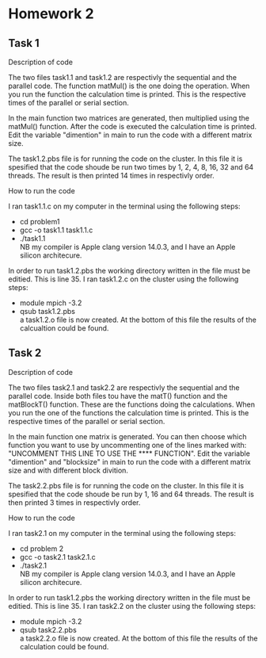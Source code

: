 # Homework 2

## Task 1

Description of code 

The two files task1.1 and task1.2 are respectivly the sequential and the parallel code. The function matMul() is the one doing the operation. When you run the function the calculation time is printed. This is the respective times of the parallel or serial section. 

In the main function two matrices are generated, then multiplied using the matMul() function. After the code is executed the calculation time is printed. Edit the variable "dimention" in main to run the code with a different matrix size. 

The task1.2.pbs file is for running the code on the cluster. In this file it is spesified that the code shoude be run two times by 1, 2, 4, 8, 16, 32 and 64 threads. The result is then printed 14 times in respectivly order. 

How to run the code 

I ran task1.1.c on my computer in the terminal using the following steps:
- cd problem1
- gcc -o task1.1 task1.1.c
- ./task1.1<br>
NB my compiler is Apple clang version 14.0.3, and I have an Apple silicon architecure. 

In order to run task1.2.pbs the working directory written in the file must be editied. This is line 35. 
I ran task1.2.c on the cluster using the following steps: 
- module mpich -3.2 
- qsub task1.2.pbs<br>
a task1.2.o file is now created. At the bottom of this file the results of the calcualtion could be found. 


## Task 2

Description of code 

The two files task2.1 and task2.2 are respectivly the sequential and the parallel code. Inside both files tou have the matT() function and the matBlockT() function. These are the functions doing the calculations. When you run the one of the functions the calculation time is printed. This is the respective times of the parallel or serial section. 

In the main function one matrix is generated. You can then choose which function you want to use by uncommenting one of the lines marked with: "UNCOMMENT THIS LINE TO USE THE **** FUNCTION". Edit the variable "dimention" and "blocksize" in main to run the code with a different matrix size and with different block divition. 

The task2.2.pbs file is for running the code on the cluster. In this file it is spesified that the code shoude be run by 1, 16 and 64 threads. The result is then printed 3 times in respectivly order. 

How to run the code 

I ran task2.1 on my computer in the terminal using the following steps:
- cd problem 2
- gcc -o task2.1 task2.1.c
- ./task2.1<br>
NB my compiler is Apple clang version 14.0.3, and I have an Apple silicon architecure. 

In order to run task1.2.pbs the working directory written in the file must be editied. This is line 35.
I ran task2.2 on the cluster using the following steps: 
- module mpich -3.2 
- qsub task2.2.pbs<br>
a task2.2.o file is now created. At the bottom of this file the results of the calculation could be found. 

